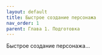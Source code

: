 ```yaml
---
layout: default
title: Быстрое создание персонажа
nav_order: 1
parent: Глава 1. Подготовка
---
```


Быстрое создание персонажа...